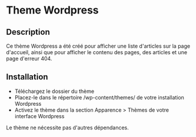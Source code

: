# Theme Wordpress

## Description

Ce thème Wordpress a été créé pour afficher une liste d'articles sur la page d'accueil, 
ainsi que pour afficher le contenu des pages, 
des articles et une page d'erreur 404.

## Installation
- Téléchargez le dossier du thème
- Placez-le dans le répertoire /wp-content/themes/ de votre installation Wordpress
- Activez le thème dans la section Apparence > Thèmes de votre interface Wordpress

Le thème ne nécessite pas d'autres dépendances.
